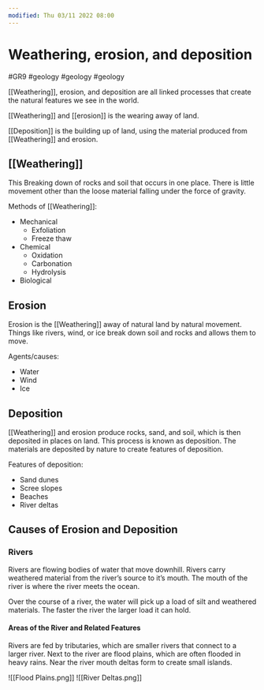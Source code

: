 ```yaml
---
modified: Thu 03/11 2022 08:00
---
```

# Weathering, erosion, and deposition
#GR9 #geology #geology #geology 

[[Weathering]], erosion, and deposition are all linked processes that create the natural features we see in the world.

[[Weathering]] and [[erosion]] is the wearing away of land.

[[Deposition]] is the building up of land, using the material produced from [[Weathering]] and erosion.

## [[Weathering]]
This Breaking down of rocks and soil that occurs in one place. There is little movement other than the loose material falling under the force of gravity.

Methods of [[Weathering]]:
-   Mechanical
    -   Exfoliation
    -   Freeze thaw
-   Chemical
    -   Oxidation
    -   Carbonation
    -   Hydrolysis
-   Biological

## Erosion
Erosion is the [[Weathering]] away of natural land by natural movement. Things like rivers, wind, or ice break down soil and rocks and allows them to move.

Agents/causes:
-   Water
-   Wind
-   Ice

## Deposition
[[Weathering]] and erosion produce rocks, sand, and soil, which is then deposited in places on land. This process is known as deposition. The materials are deposited by nature to create features of deposition.

Features of deposition:
-   Sand dunes
-   Scree slopes
-   Beaches
-   River deltas

## Causes of Erosion and Deposition
### Rivers
Rivers are flowing bodies of water that move downhill. Rivers carry weathered material from the river’s source to it’s mouth. The mouth of the river is where the river meets the ocean.

Over the course of a river, the water will pick up a load of silt and weathered materials. The faster the river the larger load it can hold.

#### Areas of the River and Related Features
Rivers are fed by tributaries, which are smaller rivers that connect to a larger river.
Next to the river are flood plains, which are often flooded in heavy rains. Near the river mouth deltas form to create small islands.

![[Flood Plains.png]]
![[River Deltas.png]]